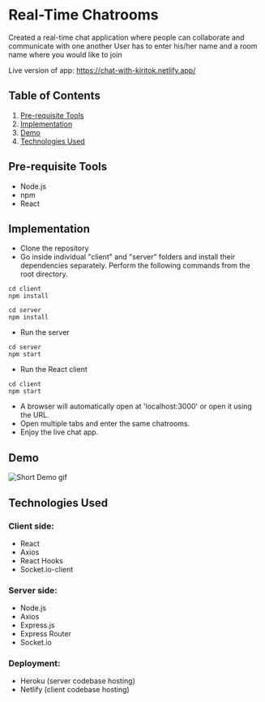 # Real-Time Chatrooms
Created a real-time chat application where people can collaborate and communicate with one another
User has to enter his/her name and a room name where you would like to join

Live version of app: https://chat-with-kiritok.netlify.app/

## Table of Contents
1. [Pre-requisite Tools](#pre-requisite-tools)
1. [Implementation](#implementation)
1. [Demo](#demo)
1. [Technologies Used](#technologies-used)

## Pre-requisite Tools
- Node.js
- npm
- React

## Implementation
- Clone the repository
- Go inside individual "client" and "server" folders and install their dependencies separately. Perform the following commands from the root directory.
```Client folder
cd client
npm install
```

```Server folder
cd server
npm install
```

- Run the server
```
cd server
npm start
```
- Run the React client
```
cd client
npm start
```
- A browser will automatically open at 'localhost:3000' or open it using the URL.
- Open multiple tabs and enter the same chatrooms.
- Enjoy the live chat app.

## Demo
<img src="https://raw.githubusercontent.com/kirito-k/realtime-chat-app/main/demo/1.gif" title="Short Demo gif" />


## Technologies Used
### Client side:
- React
- Axios
- React Hooks
- Socket.io-client

### Server side:
- Node.js
- Axios
- Express.js
- Express Router
- Socket.io

### Deployment:
- Heroku (server codebase hosting)
- Netlify (client codebase hosting)
